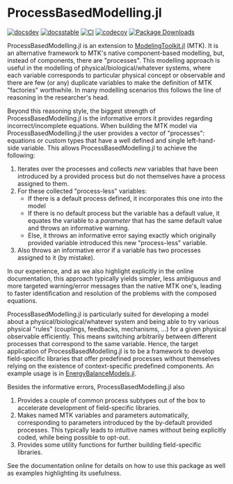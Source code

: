 # ProcessBasedModelling.jl

[![docsdev](https://img.shields.io/badge/docs-dev-lightblue.svg)](https://juliadynamics.github.io/ProcessBasedModelling,jl/dev/)
[![docsstable](https://img.shields.io/badge/docs-stable-blue.svg)](https://juliadynamics.github.io/ProcessBasedModelling.jl/stable/)
[![CI](https://github.com/JuliaDynamics/ProcessBasedModelling.jl/workflows/CI/badge.svg)](https://github.com/JuliaDynamics/ProcessBasedModelling.jl/actions?query=workflow%3ACI)
[![codecov](https://codecov.io/gh/JuliaDynamics/ProcessBasedModelling.jl/branch/main/graph/badge.svg)](https://codecov.io/gh/JuliaDynamics/ProcessBasedModelling.jl)
[![Package Downloads](https://shields.io/endpoint?url=https://pkgs.genieframework.com/api/v1/badge/ProcessBasedModelling)](https://pkgs.genieframework.com?packages=ProcessBasedModelling)

ProcessBasedModelling.jl is an extension to [ModelingToolkit.jl](https://docs.sciml.ai/ModelingToolkit/stable/) (MTK).
It is an alternative framework to MTK's
native component-based modelling, but, instead of components, there are "processes".
This modelling approach is useful in the modelling of physical/biological/whatever systems, where each variable corresponds to particular physical concept or observable and there are few (or any) duplicate variables to make the definition of MTK "factories" worthwhile.
In many modelling scenarios this follows the line of reasoning in the researcher's head.

Beyond this reasoning style, the biggest strength of ProcessBasedModelling.jl is the informative errors it provides regarding incorrect/incomplete equations. When building the MTK model via ProcessBasedModelling.jl the user provides a vector of "processes": equations or custom types that have a well defined and single left-hand-side variable.
This allows ProcessBasedModelling.jl to achieve the following:

1. Iterates over the processes and collects _new_ variables that have been introduced by a provided process but do not themselves have a process assigned to them.
2. For these collected "process-less" variables:
   - If there is a default process defined, it incorporates this one into the model
   - If there is no default process but the variable has a default value, it equates the variable to a _parameter_ that has the same default value and throws an informative warning.
   - Else, it throws an informative error saying exactly which originally provided variable introduced this new "process-less" variable.
3. Also throws an informative error if a variable has two processes assigned to it (by mistake).

In our experience, and as we also highlight explicitly in the online documentation, this approach typically yields simpler, less ambiguous and more targeted warning/error messages than the native MTK one's, leading to faster identification and resolution of the problems with the composed equations.

ProcessBasedModelling.jl is particularly suited for developing a model about a physical/biological/whatever system and being able to try various physical "rules" (couplings, feedbacks, mechanisms, ...) for a given physical observable efficiently.
This means switching arbitrarily between different processes that correspond to the same variable.
Hence, the target application of ProcessBasedModelling.jl is to be a framework to develop field-specific libraries that offer predefined processes without themselves relying on the existence of context-specific predefined components. An example usage is in [EnergyBalanceModels.jl](https://github.com/JuliaDynamics/EnergyBalanceModels.jl).

Besides the informative errors, ProcessBasedModelling.jl also

1. Provides a couple of common process subtypes out of the box to accelerate development of field-specific libraries.
2. Makes named MTK variables and parameters automatically, corresponding to parameters introduced by the by-default provided processes. This typically leads to intuitive names without being explicitly coded, while being possible to opt-out.
3. Provides some utility functions for further building field-specific libraries.

See the documentation online for details on how to use this package as well as examples highlighting its usefulness.
